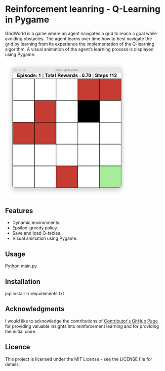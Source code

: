 # Reinforcement leanring - Q-Learning in Pygame 

GridWorld is a game where an agent navigates a grid to reach a goal while avoiding obstacles. The agent learns over time how to best navigate the grid by learning from its experience the implementation of the Q-learning algorithm. A visual animation of the agent’s learning process is displayed using Pygame.

<!-- ![Example Image](images/grid_game.png) -->
<img src="images/grid_game.png" alt="Alt text" width="400"/>


## Features
 - Dynamic environments.
 - Epsilon-greedy policy.
 - Save and load Q-tables.
 - Visual animation using Pygame.

## Usage 
Python main.py

## Installation 
pip install -r requirements.txt

## Acknowledgments

I would like to acknowledge the contributions of [Contributor's GitHub Page](https://github.com/cristianleoo/Reinforcement-Learning.git) for providing valuable insights into reinforcement learning and for providing the initial code.

## Licence 
This project is licensed under the MIT License - see the LICENSE file for details.
